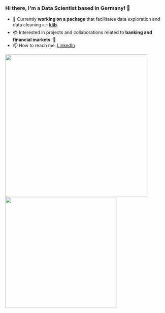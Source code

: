 ### Hi there, I'm a Data Scientist based in Germany! :wave:

- 🐍 Currently **working on a package** that facilitates data exploration and data cleaning 👉 **[klib](https://github.com/akanz1/klib)**.
- 💳 Interested in projects and collaborations related to **banking and financial markets**. 🏦
- 📫 How to reach me: [LinkedIn](https://www.linkedin.com/in/akanz/)

<p float="left">
  <img src="https://github-readme-stats-git-master.akanz1.vercel.app/api?username=akanz1&count_private=true&show_icons=true&hide_border=true&locale=en&custom_title=&title_color=142d70&icon_color=142d70&cache_seconds=3600" width="450" />
  <img src="https://github-readme-stats-git-master.akanz1.vercel.app/api/top-langs/?username=akanz1&layout=compact&hide_border=true&title_color=142d70" width="350"/>
</p>
